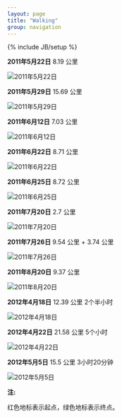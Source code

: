 ```yaml
---
layout: page
title: "Walking"
group: navigation
---
```

{% include JB/setup %}

**2011年5月22日** 8.19 公里

![2011年5月22日](http://pic.yupoo.com/fooleap_v/BTJdQofv/DLu89.png)

**2011年5月29日** 15.69 公里

![2011年5月29日](http://pic.yupoo.com/fooleap_v/BTJdRzXd/NSHK7.png)

**2011年6月12日** 7.03 公里

![2011年6月12日](http://pic.yupoo.com/fooleap_v/BTJ5VfXs/MAauh.png)

**2011年6月22日** 8.71 公里

![2011年6月22日](http://pic.yupoo.com/fooleap_v/BTJ5UhYu/9yTFq.png)

**2011年6月25日** 8.72 公里

![2011年6月25日](http://pic.yupoo.com/fooleap_v/BTJ5T8g3/13ztO7.png)

**2011年7月20日** 2.7 公里

![2011年7月20日](http://pic.yupoo.com/fooleap_v/BTJNMYGL/siFld.png)

**2011年7月26日** 9.54 公里 + 3.74 公里

![2011年7月26日](http://pic.yupoo.com/fooleap_v/BTJ5RDqi/KI13E.png)

**2011年8月20日** 9.37 公里

![2011年8月20日](http://pic.yupoo.com/fooleap_v/BTJH0P2C/SMvBz.png)

**2012年4月18日** 12.39 公里 2个半小时

![2012年4月18日](http://pic.yupoo.com/fooleap_v/BTTCZtnn/13zgcx.png)

**2012年4月22日** 21.58 公里 5个小时

![2012年4月22日](http://pic.yupoo.com/fooleap_v/BUwv0Kg5/hAyOK.png)

**2012年5月5日** 15.5 公里 3小时20分钟

![2012年5月5日](http://pic.yupoo.com/fooleap_v/BWuXc4q6/tFSYX.png)

**注:**

红色地标表示起点，绿色地标表示终点。

